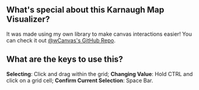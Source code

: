 
## What's special about this Karnaugh Map Visualizer?

It was made using my own library to make canvas interactions easier! You can check it out [@wCanvas's GitHub Repo](https://github.com/hds536jhmk/wCanvas).

## What are the keys to use this?

**Selecting**: Click and drag within the grid;
**Changing Value**: Hold CTRL and click on a grid cell;
**Confirm Current Selection**: Space Bar.
